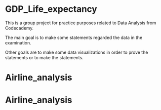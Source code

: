 # GDP_Life_expectancy #

This is a group project for practice purposes related to Data Analysis from Codecademy.

The main goal is to make some statements regarded the data in the examination.

Other goals are to make some data visualizations in order to prove the statements or to make the statements.
# Airline_analysis
# Airline_analysis
